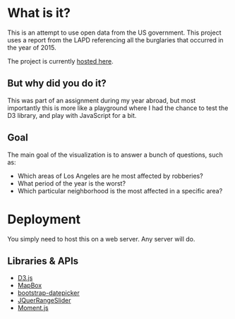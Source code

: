 # What is it?

This is an attempt to use open data from the US government. This project uses a report from the LAPD referencing all the burglaries that occurred in the year of 2015.

The project is currently [hosted here](http://data.socialhive.fr).

## But why did you do it?

This was part of an assignment during my year abroad, but most importantly this is more like a playground where I had the chance to test the D3 library, and play with JavaScript for a bit.

## Goal

The main goal of the visualization is to answer a bunch of questions, such as:

* Which areas of Los Angeles are he most affected by robberies?
* What period of the year is the worst?
* Which particular neighborhood is the most affected in a specific area?

# Deployment

You simply need to host this on a web server. Any server will do.

## Libraries & APIs

* [D3.js](https://d3js.org/)
* [MapBox](https://www.mapbox.com/)
* [bootstrap-datepicker](https://github.com/eternicode/bootstrap-datepicker)
* [JQuerRangeSlider](http://ghusse.github.io/jQRangeSlider/)
* [Moment.js](http://momentjs.com/)
